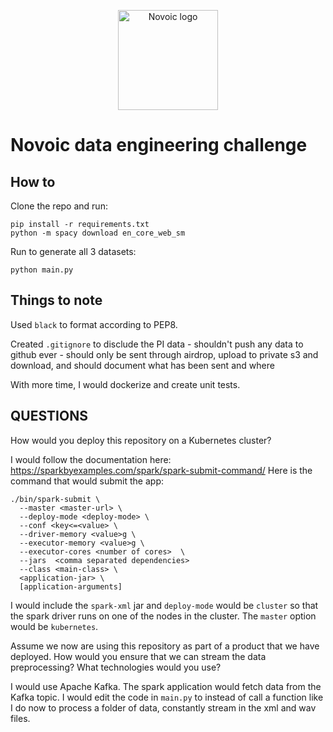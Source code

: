 <p align="center"><a href="https://novoic.com"><img src="https://assets.novoic.com/logo_320px.png" alt="Novoic logo" width="160"/></a></p>

# Novoic data engineering challenge

## How to

Clone the repo and run:
```
pip install -r requirements.txt
python -m spacy download en_core_web_sm
```

Run to generate all 3 datasets:
```
python main.py
```

## Things to note

Used `black` to format according to PEP8.

Created `.gitignore` to disclude the PI data - shouldn't push any data to github ever - should only be sent through airdrop, upload to private s3 and download, and should document what has been sent and where 

With more time, I would dockerize and create unit tests.

## QUESTIONS

How would you deploy this repository on a Kubernetes cluster?

I would follow the documentation here: https://sparkbyexamples.com/spark/spark-submit-command/
Here is the command that would submit the app:

```
./bin/spark-submit \
  --master <master-url> \
  --deploy-mode <deploy-mode> \
  --conf <key<=<value> \
  --driver-memory <value>g \
  --executor-memory <value>g \
  --executor-cores <number of cores>  \
  --jars  <comma separated dependencies>
  --class <main-class> \
  <application-jar> \
  [application-arguments]
  ```

  I would include the `spark-xml` jar and `deploy-mode` would be `cluster` so that the spark driver runs on one of the nodes in the cluster. The `master` option would be `kubernetes`. 


Assume we now are using this repository as part of a product that we have deployed. How would you ensure that we can stream the data preprocessing? What technologies would you use? 

I would use Apache Kafka. The spark application would fetch data from the Kafka topic. I would edit the code in `main.py` to instead of call a function like I do now to process a folder of data, constantly stream in the xml and wav files. 
